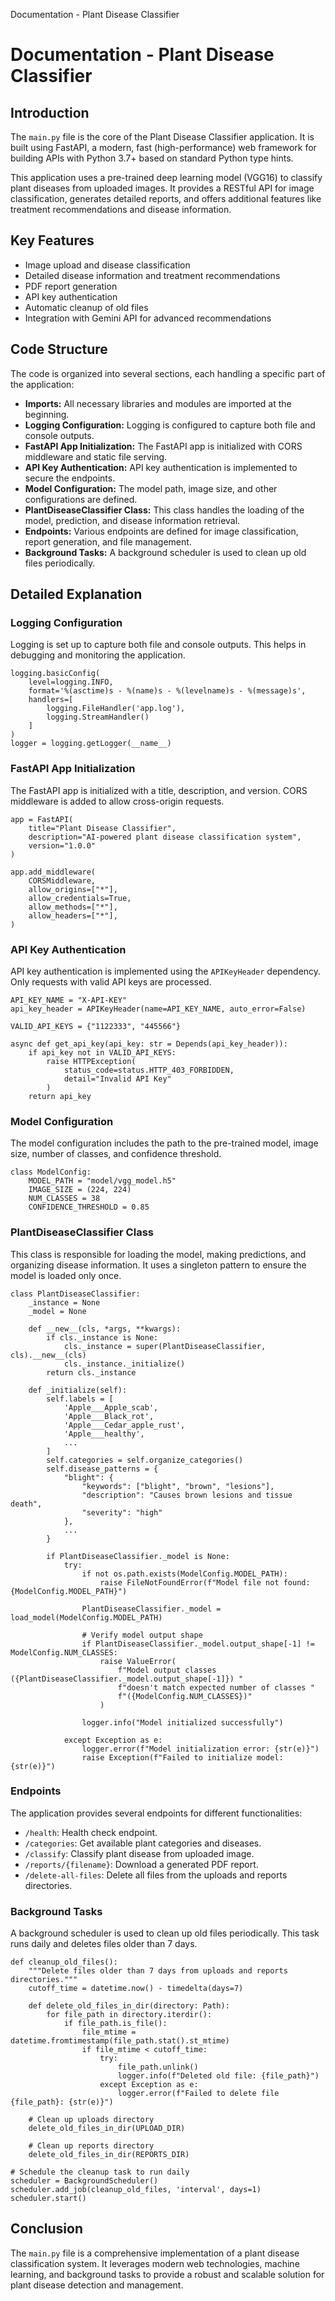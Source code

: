   Documentation - Plant Disease Classifier 

Documentation - Plant Disease Classifier
========================================

Introduction
------------

The `main.py` file is the core of the Plant Disease Classifier application. It is built using FastAPI, a modern, fast (high-performance) web framework for building APIs with Python 3.7+ based on standard Python type hints.

This application uses a pre-trained deep learning model (VGG16) to classify plant diseases from uploaded images. It provides a RESTful API for image classification, generates detailed reports, and offers additional features like treatment recommendations and disease information.

Key Features
------------

*   Image upload and disease classification
*   Detailed disease information and treatment recommendations
*   PDF report generation
*   API key authentication
*   Automatic cleanup of old files
*   Integration with Gemini API for advanced recommendations

Code Structure
--------------

The code is organized into several sections, each handling a specific part of the application:

*   **Imports:** All necessary libraries and modules are imported at the beginning.
*   **Logging Configuration:** Logging is configured to capture both file and console outputs.
*   **FastAPI App Initialization:** The FastAPI app is initialized with CORS middleware and static file serving.
*   **API Key Authentication:** API key authentication is implemented to secure the endpoints.
*   **Model Configuration:** The model path, image size, and other configurations are defined.
*   **PlantDiseaseClassifier Class:** This class handles the loading of the model, prediction, and disease information retrieval.
*   **Endpoints:** Various endpoints are defined for image classification, report generation, and file management.
*   **Background Tasks:** A background scheduler is used to clean up old files periodically.

Detailed Explanation
--------------------

### Logging Configuration

Logging is set up to capture both file and console outputs. This helps in debugging and monitoring the application.

    
    logging.basicConfig(
        level=logging.INFO,
        format='%(asctime)s - %(name)s - %(levelname)s - %(message)s',
        handlers=[
            logging.FileHandler('app.log'),
            logging.StreamHandler()
        ]
    )
    logger = logging.getLogger(__name__)
                    

### FastAPI App Initialization

The FastAPI app is initialized with a title, description, and version. CORS middleware is added to allow cross-origin requests.

    
    app = FastAPI(
        title="Plant Disease Classifier",
        description="AI-powered plant disease classification system",
        version="1.0.0"
    )
    
    app.add_middleware(
        CORSMiddleware,
        allow_origins=["*"],
        allow_credentials=True,
        allow_methods=["*"],
        allow_headers=["*"],
    )
                    

### API Key Authentication

API key authentication is implemented using the `APIKeyHeader` dependency. Only requests with valid API keys are processed.

    
    API_KEY_NAME = "X-API-KEY"
    api_key_header = APIKeyHeader(name=API_KEY_NAME, auto_error=False)
    
    VALID_API_KEYS = {"1122333", "445566"}
    
    async def get_api_key(api_key: str = Depends(api_key_header)):
        if api_key not in VALID_API_KEYS:
            raise HTTPException(
                status_code=status.HTTP_403_FORBIDDEN,
                detail="Invalid API Key"
            )
        return api_key
                    

### Model Configuration

The model configuration includes the path to the pre-trained model, image size, number of classes, and confidence threshold.

    
    class ModelConfig:
        MODEL_PATH = "model/vgg_model.h5"  
        IMAGE_SIZE = (224, 224)
        NUM_CLASSES = 38
        CONFIDENCE_THRESHOLD = 0.85
                    

### PlantDiseaseClassifier Class

This class is responsible for loading the model, making predictions, and organizing disease information. It uses a singleton pattern to ensure the model is loaded only once.

    
    class PlantDiseaseClassifier:
        _instance = None
        _model = None
        
        def __new__(cls, *args, **kwargs):
            if cls._instance is None:
                cls._instance = super(PlantDiseaseClassifier, cls).__new__(cls)
                cls._instance._initialize()
            return cls._instance
        
        def _initialize(self):
            self.labels = [
                'Apple___Apple_scab',
                'Apple___Black_rot',
                'Apple___Cedar_apple_rust',
                'Apple___healthy',
                ...
            ]
            self.categories = self.organize_categories()
            self.disease_patterns = {
                "blight": {
                    "keywords": ["blight", "brown", "lesions"],
                    "description": "Causes brown lesions and tissue death",
                    "severity": "high"
                },
                ...
            }
            
            if PlantDiseaseClassifier._model is None:
                try:
                    if not os.path.exists(ModelConfig.MODEL_PATH):
                        raise FileNotFoundError(f"Model file not found: {ModelConfig.MODEL_PATH}")
                    
                    PlantDiseaseClassifier._model = load_model(ModelConfig.MODEL_PATH)
                    
                    # Verify model output shape
                    if PlantDiseaseClassifier._model.output_shape[-1] != ModelConfig.NUM_CLASSES:
                        raise ValueError(
                            f"Model output classes ({PlantDiseaseClassifier._model.output_shape[-1]}) "
                            f"doesn't match expected number of classes "
                            f"({ModelConfig.NUM_CLASSES})"
                        )
                    
                    logger.info("Model initialized successfully")
                    
                except Exception as e:
                    logger.error(f"Model initialization error: {str(e)}")
                    raise Exception(f"Failed to initialize model: {str(e)}")
                    

### Endpoints

The application provides several endpoints for different functionalities:

*   `/health`: Health check endpoint.
*   `/categories`: Get available plant categories and diseases.
*   `/classify`: Classify plant disease from uploaded image.
*   `/reports/{filename}`: Download a generated PDF report.
*   `/delete-all-files`: Delete all files from the uploads and reports directories.

### Background Tasks

A background scheduler is used to clean up old files periodically. This task runs daily and deletes files older than 7 days.

    
    def cleanup_old_files():
        """Delete files older than 7 days from uploads and reports directories."""
        cutoff_time = datetime.now() - timedelta(days=7)
        
        def delete_old_files_in_dir(directory: Path):
            for file_path in directory.iterdir():
                if file_path.is_file():
                    file_mtime = datetime.fromtimestamp(file_path.stat().st_mtime)
                    if file_mtime < cutoff_time:
                        try:
                            file_path.unlink()
                            logger.info(f"Deleted old file: {file_path}")
                        except Exception as e:
                            logger.error(f"Failed to delete file {file_path}: {str(e)}")
        
        # Clean up uploads directory
        delete_old_files_in_dir(UPLOAD_DIR)
        
        # Clean up reports directory
        delete_old_files_in_dir(REPORTS_DIR)
    
    # Schedule the cleanup task to run daily
    scheduler = BackgroundScheduler()
    scheduler.add_job(cleanup_old_files, 'interval', days=1)
    scheduler.start()
                    

Conclusion
----------

The `main.py` file is a comprehensive implementation of a plant disease classification system. It leverages modern web technologies, machine learning, and background tasks to provide a robust and scalable solution for plant disease detection and management.
